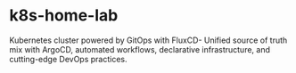 # k8s-home-lab
Kubernetes cluster powered by GitOps with FluxCD- Unified source of truth mix with ArgoCD, automated workflows, declarative infrastructure, and cutting-edge DevOps practices.
